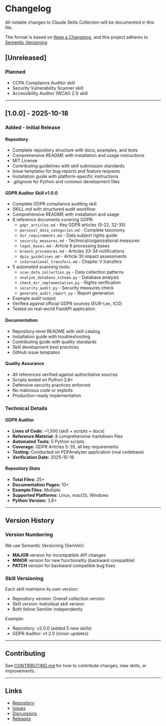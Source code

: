 # Changelog

All notable changes to Claude Skills Collection will be documented in this file.

The format is based on [Keep a Changelog](https://keepachangelog.com/en/1.0.0/),
and this project adheres to [Semantic Versioning](https://semver.org/spec/v2.0.0.html).

## [Unreleased]

### Planned
- CCPA Compliance Auditor skill
- Security Vulnerability Scanner skill
- Accessibility Auditor (WCAG 2.1) skill

---

## [1.0.0] - 2025-10-18

### Added - Initial Release

#### Repository
- Complete repository structure with docs, examples, and tests
- Comprehensive README with installation and usage instructions
- MIT License
- Contributing guidelines with skill submission standards
- Issue templates for bug reports and feature requests
- Installation guide with platform-specific instructions
- .gitignore for Python and common development files

#### GDPR Auditor Skill v1.0.0
- Complete GDPR compliance auditing skill
- SKILL.md with structured audit workflow
- Comprehensive README with installation and usage
- 8 reference documents covering GDPR:
  - `gdpr_articles.md` - Key GDPR articles (5-22, 32-35)
  - `personal_data_categories.md` - Complete taxonomy
  - `dsr_requirements.md` - Data subject rights guide
  - `security_measures.md` - Technical/organizational measures
  - `legal_bases.md` - Article 6 processing bases
  - `breach_procedures.md` - Articles 33-34 notifications
  - `dpia_guidelines.md` - Article 35 impact assessments
  - `international_transfers.md` - Chapter V transfers
- 5 automated scanning tools:
  - `scan_data_collection.py` - Data collection patterns
  - `analyze_database_schema.py` - Database analysis
  - `check_dsr_implementation.py` - Rights verification
  - `security_audit.py` - Security measures check
  - `generate_audit_report.py` - Report generation
- Example audit output
- Verified against official GDPR sources (EUR-Lex, ICO)
- Tested on real-world FastAPI application

#### Documentation
- Repository-level README with skill catalog
- Installation guide with troubleshooting
- Contributing guide with quality standards
- Skill development best practices
- GitHub issue templates

#### Quality Assurance
- All references verified against authoritative sources
- Scripts tested on Python 3.8+
- Defensive security practices enforced
- No malicious code or exploits
- Production-ready implementation

### Technical Details

#### GDPR Auditor
- **Lines of Code:** ~1,500 (skill + scripts + docs)
- **Reference Material:** 8 comprehensive markdown files
- **Automated Tools:** 5 Python scripts
- **Coverage:** GDPR Articles 5-35, all key requirements
- **Testing:** Conducted on PDFAnalyzer application (real codebase)
- **Verification Date:** 2025-10-18

#### Repository Stats
- **Total Files:** 25+
- **Documentation Pages:** 10+
- **Example Files:** Multiple
- **Supported Platforms:** Linux, macOS, Windows
- **Python Version:** 3.8+

---

## Version History

### Version Numbering

We use Semantic Versioning (SemVer):
- **MAJOR** version for incompatible API changes
- **MINOR** version for new functionality (backward compatible)
- **PATCH** version for backward compatible bug fixes

### Skill Versioning

Each skill maintains its own version:
- Repository version: Overall collection version
- Skill version: Individual skill version
- Both follow SemVer independently

Example:
- Repository: v2.0.0 (added 5 new skills)
- GDPR Auditor: v1.2.0 (minor updates)

---

## Contributing

See [CONTRIBUTING.md](./CONTRIBUTING.md) for how to contribute changes, new skills, or improvements.

---

## Links

- [Repository](https://github.com/diegocconsolini/ClaudeSkillCollection)
- [Issues](https://github.com/diegocconsolini/ClaudeSkillCollection/issues)
- [Discussions](https://github.com/diegocconsolini/ClaudeSkillCollection/discussions)
- [Releases](https://github.com/diegocconsolini/ClaudeSkillCollection/releases)
